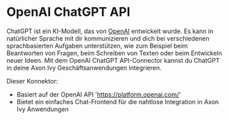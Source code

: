# OpenAI ChatGPT API

ChatGPT ist ein KI-Modell, das von [OpenAI](https://openai.com/) entwickelt wurde. Es kann in natürlicher Sprache mit dir kommunizieren und dich bei verschiedenen sprachbasierten Aufgaben unterstützen, wie zum Beispiel beim Beantworten von Fragen, beim Schreiben von Texten oder beim Entwickeln neuer Ideen. Mit dem OpenAI ChatGPT API-Connector kannst du ChatGPT in deine Axon Ivy Geschäftsanwendungen integrieren.

Dieser Konnektor:
- Basiert auf der OpenAI API 'https://platform.openai.com/'
- Bietet ein einfaches Chat-Frontend für die nahtlose Integration in Axon Ivy Anwendungen
